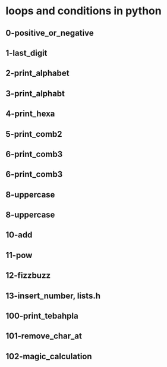 # loops and conditions in python 
## 0-positive_or_negative
## 1-last_digit
## 2-print_alphabet
## 3-print_alphabt
## 4-print_hexa
## 5-print_comb2
## 6-print_comb3
## 6-print_comb3
## 8-uppercase
## 8-uppercase
## 10-add
## 11-pow
## 12-fizzbuzz
## 13-insert_number, lists.h
## 100-print_tebahpla
## 101-remove_char_at
## 102-magic_calculation

